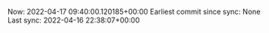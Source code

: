 Now: 2022-04-17 09:40:00.120185+00:00 Earliest commit since sync: None Last sync: 2022-04-16 22:38:07+00:00
